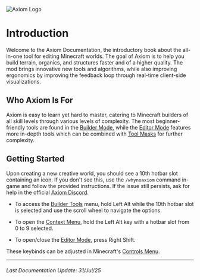 ![Axiom Logo](img/axiomIcon.png)

# Introduction

Welcome to the Axiom Documentation, the introductory book about the all-in-one tool for editing Minecraft worlds. The goal of Axiom is to help you build terrain, organics, and structures faster and of a higher quality. The mod brings innovative new tools and algorithms, while also improving ergonomics by improving the feedback loop through real-time client-side visualizations. 

## Who Axiom Is For

Axiom is easy to learn yet hard to master, catering to Minecraft builders of all skill levels through various levels of complexity. The most beginner-friendly tools are found in the [Builder Mode](builder/intro.md), while the [Editor Mode](editor/intro.md) features more in-depth tools which can be combined with [Tool Masks](editor/windows/toolmasks.md) for further complexity.

## Getting Started

Upon creating a new creative world, you should see a 10th hotbar slot containing an icon. If you don't see this, use the `/whynoaxiom` command in-game and follow the provided instructions. If the issue still persists, ask for help in the official [Axiom Discord](https://discord.gg/axiomtool).

- To access the [Builder Tools](builder/buildertools/intro.md) menu, hold Left Alt while the 10th hotbar slot is selected and use the scroll wheel to navigate the options.

- To open the [Context Menu](contextmenu/intro.md), hold the Left Alt key with a hotbar slot from 0 to 9 selected.

- To open/close the [Editor Mode](editor/intro.md), press Right Shift.

These keybinds can be adjusted in Minecraft's [Controls Menu](https://minecraft.fandom.com/wiki/Options#Controls).

---

###### Last Documentation Update: 31/Jul/25